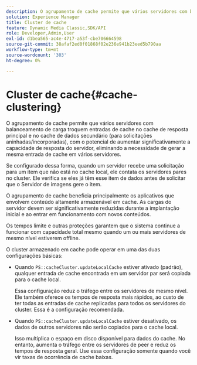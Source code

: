 ```yaml
---
description: O agrupamento de cache permite que vários servidores com balanceamento de carga troquem entradas de cache no cache de resposta principal e no cache de dados secundário (para solicitações aninhadas/incorporadas), com o potencial de aumentar significativamente a capacidade de resposta do servidor, eliminando a necessidade de gerar a mesma entrada de cache em vários servidores.
solution: Experience Manager
title: Cluster de cache
feature: Dynamic Media Classic,SDK/API
role: Developer,Admin,User
exl-id: d1bea565-ac4e-4717-a53f-cbe706664598
source-git-commit: 38afaf2ed0f01868f02e236e941b23eed5b790aa
workflow-type: tm+mt
source-wordcount: '303'
ht-degree: 0%

---
```


# Cluster de cache{#cache-clustering}

O agrupamento de cache permite que vários servidores com balanceamento de carga troquem entradas de cache no cache de resposta principal e no cache de dados secundário (para solicitações aninhadas/incorporadas), com o potencial de aumentar significativamente a capacidade de resposta do servidor, eliminando a necessidade de gerar a mesma entrada de cache em vários servidores.

Se configurado dessa forma, quando um servidor recebe uma solicitação para um item que não está no cache local, ele contata os servidores pares no cluster. Ele verifica se eles já têm esse item de dados antes de solicitar que o Servidor de imagens gere o item.

O agrupamento de cache beneficia principalmente os aplicativos que envolvem conteúdo altamente armazenável em cache. As cargas do servidor devem ser significativamente reduzidas durante a implantação inicial e ao entrar em funcionamento com novos conteúdos.

Os tempos limite e outras proteções garantem que o sistema continue a funcionar com capacidade total mesmo quando um ou mais servidores de mesmo nível estiverem offline.

O cluster armazenado em cache pode operar em uma das duas configurações básicas:

* Quando `PS::cacheCluster.updateLocalCache` estiver ativado (padrão), qualquer entrada de cache encontrada em um servidor par será copiada para o cache local.

   Essa configuração reduz o tráfego entre os servidores de mesmo nível. Ele também oferece os tempos de resposta mais rápidos, ao custo de ter todas as entradas de cache replicadas para todos os servidores do cluster. Essa é a configuração recomendada.

* Quando `PS::cacheCluster.updateLocalCache` estiver desativado, os dados de outros servidores não serão copiados para o cache local.

   Isso multiplica o espaço em disco disponível para dados do cache. No entanto, aumenta o tráfego entre os servidores de peer e reduz os tempos de resposta geral. Use essa configuração somente quando você vir taxas de ocorrência de cache baixas.
